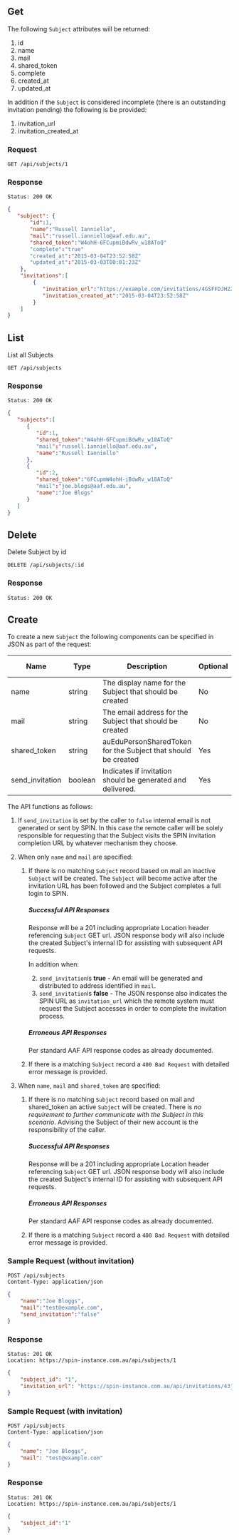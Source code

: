 ---
---

## Get

The following `Subject` attributes will be returned:

1. id
2. name
3. mail
4. shared_token
5. complete
5. created_at
6. updated_at

In addition if the `Subject` is considered incomplete (there is an outstanding invitation pending) the following is be provided:

1. invitation_url
2. invitation_created_at

### Request

```
GET /api/subjects/1
```

### Response

```
Status: 200 OK
```

```json
{
   "subject": {
       "id":1,
       "name":"Russell Ianniello",
       "mail":"russell.ianniello@aaf.edu.au",
       "shared_token":"W4ohH-6FCupmiBdwRv_w18AToQ"
       "complete":"true"
       "created_at":"2015-03-04T23:52:58Z"
       "updated_at":"2015-03-03T00:01:23Z"
    },
    "invitations":[
        {
           "invitation_url":"https://example.com/invitations/4GSFFDJH22341",
           "invitation_created_at":"2015-03-04T23:52:58Z"
        }
    ]
}
```

## List

List all Subjects

```
GET /api/subjects
```

### Response

```
Status: 200 OK
```

```json
{
   "subjects":[
      {
         "id":1,
         "shared_token":"W4ohH-6FCupmiBdwRv_w18AToQ"
         "mail":"russell.ianniello@aaf.edu.au",
         "name":"Russell Ianniello"
      },
      {
         "id":2,
         "shared_token":"6FCupmW4ohH-iBdwRv_w18AToQ"
         "mail":"joe.blogs@aaf.edu.au",
         "name":"Joe Blogs"
      }
   ]
}
```

## Delete

Delete Subject by id

```
DELETE /api/subjects/:id
```
### Response

```
Status: 200 OK
```

## Create

To create a new `Subject` the following components can be specified in JSON as part of the request:

| Name | Type | Description | Optional | Value when unspecified |
|---|---|---|---|---|
| name | string | The display name for the Subject that should be created | No | |
| mail | string | The email address for the Subject that should be created | No | |
| shared_token | string | auEduPersonSharedToken for the Subject that should be created | Yes | |
| send_invitation | boolean | Indicates if invitation should be generated and delivered. | Yes | **true** |

The API functions as follows:

1. If `send_invitation` is set by the caller to `false` internal email is not generated or sent by SPIN. In this case the remote caller will be solely responsible for requesting that the Subject visits the SPIN invitation completion URL by whatever mechanism they choose.
2. When only `name` and `mail` are specified:
	1. If there is no matching `Subject` record based on mail an inactive `Subject` will be created. The `Subject` will become active after the invitation URL has been followed and the Subject completes a full login to SPIN.

		##### Successful API Responses
		Response will be a 201 including appropriate Location header referencing `Subject` GET url. JSON response body will also include the created Subject's internal ID for assisting with subsequent API requests.

		In addition when:

		2. `send_invitation`is **true** - An email will be generated and distributed to address identified in `mail`.
		3. `send_invitation`is **false** - The JSON response also indicates the SPIN URL as `invitation_url` which the remote system must request the Subject accesses in order to complete the invitation process.

		##### Erroneous API Responses
		Per standard AAF API response codes as already documented.

	1. If there is a matching `Subject` record a `400 Bad Request` with detailed error message is provided.

2. When `name`, `mail` and `shared_token` are specified:
	1. If there is no matching `Subject` record based on mail and shared_token an active `Subject` will be created. There is *no requirement to further communicate with the Subject in this scenario*. Advising the Subject of their new account is the responsibility of the caller.

		##### Successful API Responses
		Response will be a 201 including appropriate Location header referencing `Subject` GET url. JSON response body will also include the created Subject's internal ID for assisting with subsequent API requests.

		##### Erroneous API Responses
		Per standard AAF API response codes as already documented.

	1. If there is a matching `Subject` record a `400 Bad Request` with detailed error message is provided.


### Sample Request (without invitation)
```
POST /api/subjects
Content-Type: application/json
```

```json
{
    "name":"Joe Bloggs",
    "mail":"test@example.com",
    "send_invitation":"false"
}
```

### Response

```
Status: 201 OK
Location: https://spin-instance.com.au/api/subjects/1
```

```json
{
    "subject_id": "1",
    "invitation_url": "https://spin-instance.com.au/api/invitations/43j1FJAJFBZ"
}
```

### Sample Request (with invitation)
```
POST /api/subjects
Content-Type: application/json
```

```json
{
    "name": "Joe Bloggs",
    "mail": "test@example.com"
}
```

### Response

```
Status: 201 OK
Location: https://spin-instance.com.au/api/subjects/1
```

```json
{
    "subject_id":"1"
}
```
